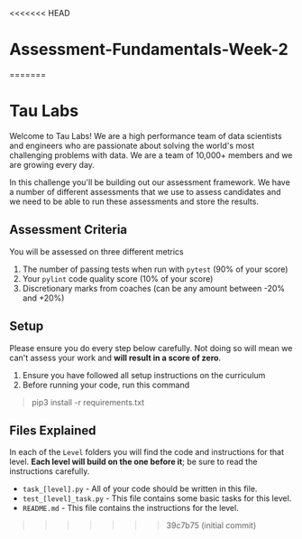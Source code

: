 <<<<<<< HEAD
# Assessment-Fundamentals-Week-2
=======
# Tau Labs

Welcome to Tau Labs! We are a high performance team of data scientists and engineers who are passionate about solving the world's most challenging problems with data. We are a team of 10,000+ members and we are growing every day.

In this challenge you'll be building out our assessment framework. We have a number of different assessments that we use to assess candidates and we need to be able to run these assessments and store the results.

## Assessment Criteria

You will be assessed on three different metrics

1. The number of passing tests when run with `pytest` (90% of your score)
2. Your `pylint` code quality score (10% of your score)
3. Discretionary marks from coaches (can be any amount between -20% and +20%)

## Setup

Please ensure you do every step below carefully. Not doing so will mean we can't assess your work and **will result in a score of zero**.

1. Ensure you have followed all setup instructions on the curriculum
2. Before running your code, run this command

> pip3 install -r requirements.txt

## Files Explained

In each of the `Level` folders you will find the code and instructions for that level. **Each level will build on the one before it**; be sure to read the instructions carefully.

- `task_[level].py` - All of your code should be written in this file.
- `test_[level]_task.py` - This file contains some basic tasks for this level.
- `README.md` - This file contains the instructions for the level.
>>>>>>> 39c7b75 (initial commit)
